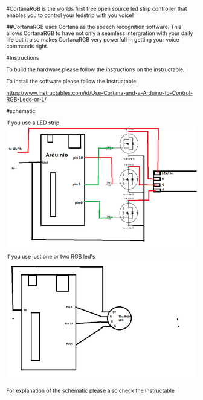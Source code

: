 #CortanaRGB is the worlds first free open source led strip controller that enables you to control your ledstrip with you voice!

##CortanaRGB uses Cortana as the speech recognition software. This allows CortanaRGB to have not only a seamless intergration with your daily life but it also makes CortanaRGB very powerfull in getting your voice commands right. 

#Instructions

To build the hardware please follow the instructions on the instructable:

To install the software please follow the Instructable.

https://www.instructables.com/id/Use-Cortana-and-a-Arduino-to-Control-RGB-Leds-or-L/

#schematic

If you use a LED strip
![alt tag](https://github.com/sieuwe1/CortanaRGB/blob/master/Pictures/Ledstrip.png)

If you use just one or two RGB led's
![alt tag](https://github.com/sieuwe1/CortanaRGB/blob/master/Pictures/RGBled.png)

For explanation of the schematic please also check the Instructable

